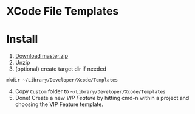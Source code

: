 # XCode File Templates

# Install

1. [Download master.zip](https://github.com/wftllc/xcode-templates/archive/master.zip)
2. Unzip
3. (optional) create target dir if needed
```
mkdir ~/Library/Developer/Xcode/Templates
```
4. Copy `Custom` folder to `~/Library/Developer/Xcode/Templates`
5. Done! Create a new *VIP Feature* by hitting cmd-n within a project and choosing the VIP Feature template.

